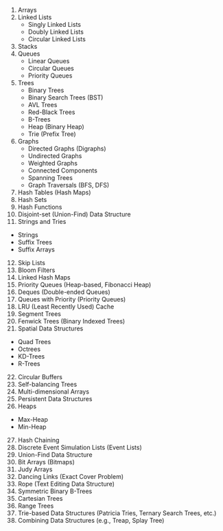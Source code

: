 1. Arrays
2. Linked Lists
   - Singly Linked Lists
   - Doubly Linked Lists
   - Circular Linked Lists
3. Stacks
4. Queues
   - Linear Queues
   - Circular Queues
   - Priority Queues
5. Trees
   - Binary Trees
   - Binary Search Trees (BST)
   - AVL Trees
   - Red-Black Trees
   - B-Trees
   - Heap (Binary Heap)
   - Trie (Prefix Tree)
6. Graphs
   - Directed Graphs (Digraphs)
   - Undirected Graphs
   - Weighted Graphs
   - Connected Components
   - Spanning Trees
   - Graph Traversals (BFS, DFS)
7. Hash Tables (Hash Maps)
8. Hash Sets
9. Hash Functions
10. Disjoint-set (Union-Find) Data Structure
11. Strings and Tries
   - Strings
   - Suffix Trees
   - Suffix Arrays
12. Skip Lists
13. Bloom Filters
14. Linked Hash Maps
15. Priority Queues (Heap-based, Fibonacci Heap)
16. Deques (Double-ended Queues)
17. Queues with Priority (Priority Queues)
18. LRU (Least Recently Used) Cache
19. Segment Trees
20. Fenwick Trees (Binary Indexed Trees)
21. Spatial Data Structures
   - Quad Trees
   - Octrees
   - KD-Trees
   - R-Trees
22. Circular Buffers
23. Self-balancing Trees
24. Multi-dimensional Arrays
25. Persistent Data Structures
26. Heaps
   - Max-Heap
   - Min-Heap
27. Hash Chaining
28. Discrete Event Simulation Lists (Event Lists)
29. Union-Find Data Structure
30. Bit Arrays (Bitmaps)
31. Judy Arrays
32. Dancing Links (Exact Cover Problem)
33. Rope (Text Editing Data Structure)
34. Symmetric Binary B-Trees
35. Cartesian Trees
36. Range Trees
37. Trie-based Data Structures (Patricia Tries, Ternary Search Trees, etc.)
38. Combining Data Structures (e.g., Treap, Splay Tree)

